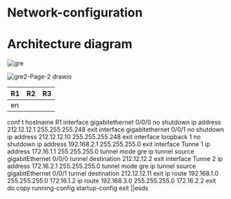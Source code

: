 # Network-configuration

# Architecture diagram
![gre](https://user-images.githubusercontent.com/79700810/131821357-b7786903-6ba2-4460-b712-b428e359e834.png)

![gre2-Page-2 drawio](https://user-images.githubusercontent.com/79700810/131821736-34571abd-b15b-4984-aee8-9464dfb0841f.png)

| R1            | R2            | R3|
| ------------- | ------------- | ------------- |
| en                             
conf t 
hostname R1
interface gigabitethernet 0/0/0
no shutdown
ip address 212.12.12.1 255.255.255.248
exit
interface gigabitethernet 0/0/1
no shutdown
ip address 212.12.12.10 255.255.255.248
exit
interface loopback 1 
no shutdown
ip address 192.168.2.1 255.255.255.0
exit
interface Tunne 1
ip address 172.16.1.1 255.255.255.0
tunnel mode gre ip
tunnel source gigabitEthernet 0/0/0
tunnel destination 212.12.12.2
exit
interface Tunne 2
ip address 172.16.2.1 255.255.255.0
tunnel mode gre ip
tunnel source gigabitEthernet 0/0/1
tunnel destination 212.12.12.11
exit
ip route 192.168.1.0 255.255.255.0 172.16.1.2
ip route 192.168.3.0 255.255.255.0 172.16.2.2
exit
do copy running-config startup-config
exit
||esds
